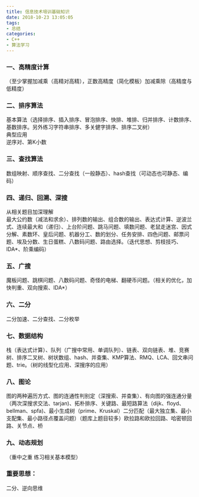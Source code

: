 ```yaml
---
title: 信息技术培训基础知识
date: 2018-10-23 13:05:05
tags: 
- 总结
categories: 
- C++
- 算法学习
---
```

  
### 一、高精度计算
（至少掌握加减乘（高精对高精），正数高精度（简化模板）加减乘除（高精度与低精度）  
### 二、排序算法  
基本算法（选择排序、插入排序、冒泡排序、快排、堆排、归并排序、计数排序、基数排序。另外练习字符串排序、多关健字排序、排序二叉树）  
典型应用  
逆序对、第K小数  
### 三、查找算法  
数组映射、顺序查找、二分查找（一般静态）、hash查找（可动态也可静态、编码）  
### 四、递归、回溯、深搜  
从相关题目加深理解  
最大公约数（减法和求余）、排列数的输出、组合数的输出、表达式计算、逆波兰式、连续最大和（递归）、上台阶问题、跳马问题、填数问题、老鼠走迷宫、因式分解、素数环、皇后问题、机器分工、数的划分、任务安排、四色问题、邮票问题、埃及分数、生日蛋糕、八数码问题、路由选择。（迭代思想、剪枝技巧、IDA*、阶乘编码）  
### 五、广搜  
魔板问题、跳棋问题、八数码问题、奇怪的电梯、翻硬币问题。（相关的优化，加快判重、双向搜索、IDA*）  
### 六、二分  
二分加速、二分查找、二分枚举  
### 七、数据结构  
栈（表达式计算）、队列（广搜中常用、单调队列）、链表、双向链表、堆、竞赛树、排序二叉树、树状数组、hash、并查集、KMP算法、RMQ、LCA、回文串问题、trie。（树的线型化应用、深搜序的应用）  
### 八、图论  
图的两种遍历方式、图的连通性判别定（深搜索、并查集）、有向图的强连通分量（两次深搜求交法、tarjan)、拓朴排序、关键路、最短路算法（dijk、floyd、bellman、spfa)、最小生成树（prime、Kruskal）二分匹配（最大独立集、最小支配集、最小路径点覆盖问题）（题库上题目较多）欧拉路和欧拉回路、哈密顿回路、关节点、桥  
  
### 九、动态规划  
（重中之重 练习相关基本模型）  
  
  
### 重要思想：
二分、逆向思维
<!--stackedit_data:
eyJoaXN0b3J5IjpbLTg2OTgyMzE1XX0=
-->